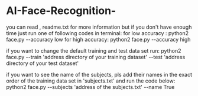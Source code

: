 # AI-Face-Recognition-
you can read , readme.txt for more information
but if you don't have enough time just run one of following codes in terminal:
for low accuracy : python2 face.py --accuracy low
for high accuracy: python2 face.py --accuracy high


if you want to change the default training and test data set run:
python2 face.py --train 'address directory of your training dataset' --test 'address directory of your test dataset'


if you want to see the name of the subjects, pls add their names in the exact order of the training data set in 'subjects.txt'
and run the code below:
python2 face.py --subjects 'address of the subjects.txt' --name True

